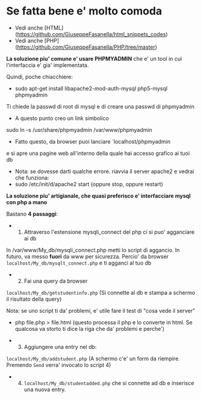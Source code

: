 # Se fatta bene e' molto comoda
* Vedi anche [HTML] (https://github.com/GiuseppeFasanella/html_snippets_codes)
* Vedi anche [PHP] (https://github.com/GiuseppeFasanella/PHP/tree/master)

**La soluzione piu' comune e' usare PHPMYADMIN** che e' un tool in cui l'interfaccia e' gia' implementata.

Quindi, poche chiacchiere:

* sudo apt-get install libapache2-mod-auth-mysql php5-mysql phpmyadmin

Ti chiede la passwd di root di mysql e di creare una passwd di phpmyadmin
* A questo punto creo un link simbolico

sudo ln -s /usr/share/phpmyadmin /var/www/phpmyadmin

* Fatto questo, da browser puoi lanciare `localhost/phpmyadmin

e si apre una pagine web all'interno della quale hai accesso grafico ai tuoi db

* Nota: se dovesse darti qualche errore. riavvia il server apache2 e vedrai che funziona: 
* sudo /etc/init/d/apache2 start (oppure stop, oppure restart)

**La soluzione piu' artigianale, che quasi preferisco e' interfacciare mysql con php a mano**

Bastano **4 passaggi**:

* 1) Attraverso l'estensione mysqli_connect del php ci si puo' agganciare ai db

In /var/www/My_db/mysqli_connect.php metti lo script di aggancio. In futuro, va messo **fuori** da www per sicurezza. Percio' da browser `localhost/My_db/mysqlt_connect.php` e ti agganci al tuo db

* 2) Fai una query da browser

`localhost/My_db/getstudentinfo.php` (Si connette al db e stampa a schermo il risultato della query)

Nota: se uno script ti da' problemi, e' utile fare il test di "cosa vede il server"

* php file.php > file.html (questo processa il php e lo converte in html. Se qualcosa va storto ti dice la riga che da' problemi e perche')

* 3) Aggiungere una entry nel db:

`localhost/My_db/addstudent.php` (A schermo c'e' un form da riempire. Premendo `Send` verra' invocato lo script 4)

* 4) `localhost/My_db/studentadded.php` che si connette ad db e inserisce una nuova entry.





